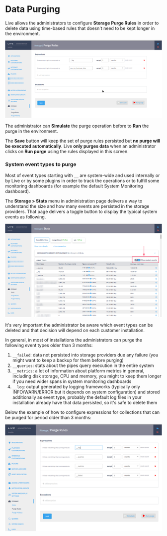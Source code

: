# Data Purging

Live allows the administrators to configure **Storage Purge Rules** in order to delete data using time-based rules that doesn't need to be kept longer in the environment.

![Storage > Purge Rules enables the data purging for any event type in a time-based manner](<../.gitbook/assets/image (56).png>)

The administrator can **Simulate** the purge operation before to **Run** the purge in the environment.&#x20;

The **Save** button will keep the set of purge rules persisted but **no purge will be executed automatically**. Live **only purges data** when an administrator clicks on **Run purge** using the rules displayed in this screen.&#x20;

### System event types to purge

Most of event types starting with  `__` are system-wide and used internally or by Live or by some plugins in order to track the operations or to fulfill some monitoring dashboards (for example the default System Monitoring dashboard).

The **Storage > Stats** menu in administration page delivers a way to understand the size and how many events are persisted in the storage providers. That page delivers a toggle button to display the typical system events as following.

![Toggle to display system event types in Storage > Stats page](<../.gitbook/assets/image (153).png>)

It's very important the administrator be aware which event types can be deleted and that decision will depend on each customer installation.

In general, in most of installations the administrators can purge the following event types older than 3 months:

1. `__failed`: data not persisted into storage providers due any failure (you might want to keep a backup for them before purging)
2. `__queries`: stats about the pipes query execution in the entire system
3. `__metrics`: a lot of information about platform metrics in general, including disk storage, CPU and memory, you might to keep them longer if you need wider spans in system monitoring dashboards
4. `__log`: output generated by logging frameworks (typically only INFO/WARN/ERROR but it depends on system configuration) and stored additionally as event type, probably the default log files in your installation already have that data persisted, so it's safe to delete them

Below the example of how to configure expressions for collections that can be purged for period older than 3 months:

![Purge rules for internal collections](../.gitbook/assets/image.png)
